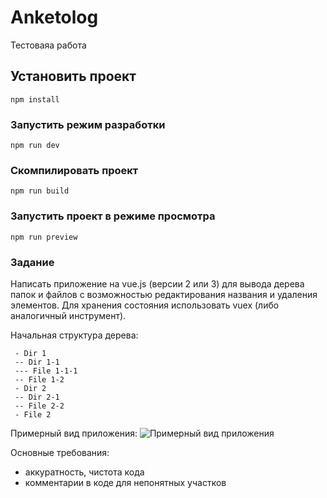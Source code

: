 # Anketolog
Тестоваяа работа

## Установить проект

```
npm install
```

### Запустить режим разработки

```
npm run dev
```

### Скомпилировать проект

```
npm run build
```

### Запустить проект в режиме просмотра

```
npm run preview
```

### Задание

Написать приложение на vue.js (версии 2 или 3) для вывода дерева
папок и файлов с возможностью редактирования названия и удаления
элементов. Для хранения состояния использовать vuex (либо
аналогичный инструмент).

Начальная структура дерева:
```
 - Dir 1
 -- Dir 1-1
 --- File 1-1-1
 -- File 1-2
 - Dir 2
 -- Dir 2-1
 -- File 2-2
 - File 2
 ```

Примерный вид приложения:
![Примерный вид приложения](https://files-cdn.anketolog.ru/2022/05/04/8bd33946254db05e220493913d33e170.png)


Основные требования:
* аккуратность, чистота кода
* комментарии в коде для непонятных участков